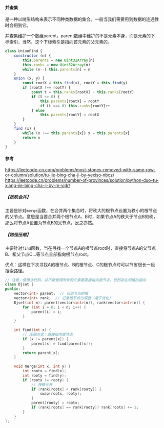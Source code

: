#### 并查集

是一种以树形结构来表示不同种类数据的集合。一般当我们需要用到数据的连通性时会用到它。

并查集维护一个数组parent，parent数组中维护的不是元素本身，而是元素的下标索引，当然，这个下标索引是指向该元素的父元素的。

```js
class UnionFind {
    constructor (n) {
        this.parents = new Uint32Array(n)
        this.ranks = new Uint32Array(n)
        while (n--) this.parents[n] = n
    }
    union (x, y) {
        const rootX = this.find(x), rootY = this.find(y)
        if (rootX !== rootY) {
            const t = this.ranks[rootX] - this.ranks[rootY]
            if (t <= 0) {
                this.parents[rootX] = rootY
                if (t === 0) this.ranks[rootY]++
            } else 
                this.parents[rootY] = rootX
        }
    }
    find (x) {
        while (x !== this.parents[x]) x = this.parents[x]
        return x
    }
}
```

#### **参考**

https://leetcode-cn.com/problems/most-stones-removed-with-same-row-or-column/solution/tu-jie-bing-cha-ji-by-yexiso-nbcz/
https://leetcode.cn/problems/number-of-provinces/solution/python-duo-tu-xiang-jie-bing-cha-ji-by-m-vjdr/
##### 【按秩合并】

主要是针对`merge`函数，在合并两个集合时，将秩大的根节点设置为秩小的根节点的父节点。意思是当要合并两个根节点A、B时，如果节点A的秩大于节点B的秩，那么将节点A设置为节点B的父节点，反之亦然。



##### 【路径压缩】

主要针对`find`函数，当在寻找一个节点A的根节点root时，直接将节点A的父节点B、祖父节点C...等节点全部指向根节点root。

优点：这样在下次寻找A的根节点、B的根节点、C的根节点时可以节省很长一段搜索路径。



```c++
// 注意：使用该代码，并不能使得所有的元素都直接指向根节点，仍然存在间接的指向
class Djset {
public:
    vector<int> parent;  // 记录节点的根
    vector<int> rank;  // 记录根节点的深度（用于优化）
    Djset(int n): parent(vector<int>(n)), rank(vector<int>(n)) {
        for (int i = 0; i < n; i++) {
            parent[i] = i;
        }
    }
    
    int find(int x) {
        // 压缩方式：直接指向根节点
        if (x != parent[x]) {
            parent[x] = find(parent[x]);
        }
        return parent[x];
    }
    
    void merge(int x, int y) {
        int rootx = find(x);
        int rooty = find(y);
        if (rootx != rooty) {
            // 按秩合并
            if (rank[rootx] < rank[rooty]) {
                swap(rootx, rooty);
            }
            parent[rooty] = rootx;
            if (rank[rootx] == rank[rooty]) rank[rootx] += 1;
        }
    }
};
```

